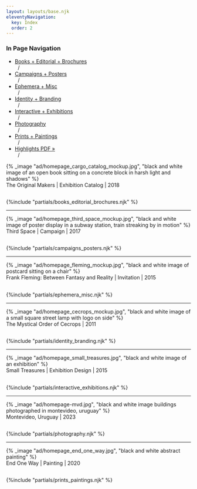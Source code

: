 ```yaml
---
layout: layouts/base.njk
eleventyNavigation:
  key: Index
  order: 2
---
```


<div class="breadcrumb">
  <h3 class="visually-hidden">In Page Navigation</h3>
  <ul class="nav">
    <li class="nav-item"><a href="#books_editorial_brochures">Books + Editorial + Brochures</a></li>&nbsp;&nbsp;/ 
    <li class="nav-item"><a href="#campaigns_posters">Campaigns + Posters</a></li>&nbsp;&nbsp;/ 
    <li class="nav-item"><a href="#ephemera_misc">Ephemera + Misc</a></li>&nbsp;&nbsp;/ 
    <li class="nav-item"><a href="#identity_branding">Identity + Branding</a></li>&nbsp;&nbsp;/ 
    <li class="nav-item"><a href="#interactive_exhibitions">Interactive + Exhibitions</a></li>&nbsp;&nbsp;/ 
    <li class="nav-item"><a href="#photography">Photography</a></li>&nbsp;&nbsp;/ 
    <li class="nav-item"><a href="#prints_paintings">Prints + Paintings</a></li>&nbsp;&nbsp;/ 
    <li class="nav-item"><a href="/williams_highlights.pdf" target="_blank">Highlights PDF »</a></li>&nbsp;&nbsp;/</ul>
  </div>
</div>
<div class="container">
  <div class="full-width" id="books_editorial_brochures">{% _image "ad/homepage_cargo_catalog_mockup.jpg", "black and white image of an open book sitting on a concrete block in harsh light and shadows" %}</div>
  <right><figcaption>The Original Makers | Exhibition Catalog | 2018</figcaption></right>
  <div class="row"><h2 class="visually-hidden""></h2></div>
      {%include "partials/books_editorial_brochures.njk" %}
  <hr>
  <div class="full-width" id="campaigns_posters">{% _image "ad/homepage_third_space_mockup.jpg", "black and white image of poster display in a subway station, train streaking by in motion" %}</div>
  <right><figcaption>Third Space | Campaign | 2017</figcaption></right>
  <div class="row"><h2 class="visually-hidden"></h2></div>
      {%include "partials/campaigns_posters.njk" %}
  <hr>
  <div class="full-width" id="ephemera_misc">{% _image "ad/homepage_fleming_mockup.jpg", "black and white image of postcard sitting on a chair" %}</div>
    <right><figcaption>Frank Fleming: Between Fantasy and Reality | Invitation | 2015</figcaption></right>
  <div class="row"><h2 class="visually-hidden"></h2></div>
      {%include "partials/ephemera_misc.njk" %}
  <hr>
  <div class="full-width" id="identity_branding">{% _image "ad/homepage_cecrops_mockup.jpg", "black and white image of a small square street lamp with logo on side" %}</div>
    <right><figcaption>The Mystical Order of Cecrops | 2011</figcaption></right>
  <div class="row"><h2 class="visually-hidden"></h2></div>
    {%include "partials/identity_branding.njk" %}
  <hr>
  <div class="full-width" id="interactive_exhibitions">{% _image "ad/homepage_small_treasures.jpg", "black and white image of an exhibition" %}</div>
    <right><figcaption>Small Treasures | Exhibition Design | 2015</figcaption></right>
  <div class="row"><h2 class="visually-hidden" ></h2></div>
    {%include "partials/interactive_exhibitions.njk" %}
  <hr>
  <div class="full-width" id="photography">{% _image "ad/homepage-mvd.jpg", "black and white image buildings photographed in montevideo, uruguay" %}</div>
    <right><figcaption>Montevideo, Uruguay | 2023</figcaption></right>
  <div class="row"><h2 class="visually-hidden"></h2></div>
    {%include "partials/photography.njk" %}
  <hr>
  <div class="full-width"  id="prints_paintings">{% _image "ad/homepage_end_one_way.jpg", "black and white abstract painting" %}</div>
    <right><figcaption>End One Way | Painting | 2020</figcaption></right>
  <div class="row"><h2 class="visually-hidden"></h2></div>
    {%include "partials/prints_paintings.njk" %}
</div>
